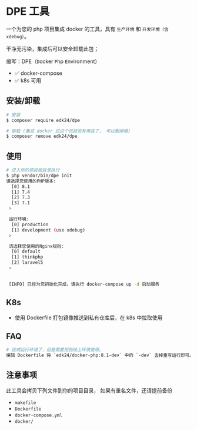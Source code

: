 # DPE 工具

一个为您的 php 项目集成 docker 的工具，具有 `生产环境` 和 `开发环境（含 xdebug）`。

干净无污染，集成后可以安全卸载此包；

缩写：DPE（`D`ocker `P`hp `E`nvironment）

- ✅ docker-compose
- ✅ k8s 可用

## 安装/卸载

```bash
# 安装
$ composer require edk24/dpe

# 卸载 (集成 docker 后这个包就没有用途了， 可以删掉哦)
$ composer remove edk24/dpe
```

## 使用

```bash
# 进入你的项目根目录执行
$ php vendor/bin/dpe init
请选择您使用的PHP版本:
  [0] 8.1
  [1] 7.4
  [2] 7.3
  [3] 7.1
 > 

 运行环境:
  [0] production
  [1] development (use xdebug)
 > 

 请选择您使用的Nginx规则:
  [0] default
  [1] thinkphp
  [2] laravel5
 > 

                                                                                                                        
 [INFO] 已经为您初始化完成，请执行 docker-compose up -d 启动服务                                                        
```

## K8s

- 使用 Dockerfile 打包镜像推送到私有仓库后，在 k8s 中拉取使用

## FAQ

```bash
# 选成运行环境了，但是需要用到线上环境使用。
编辑 Dockerfile 将 `edk24/docker-php:8.1-dev` 中的 `-dev` 去掉重写运行即可。（-dev 是开发环境，携带 xdebug 不要用在生产环境）
```

## 注意事项

此工具会拷贝下列文件到你的项目目录， 如果有重名文件，还请提前备份

- `makefile`
- `Dockerfile`
- `docker-compose.yml`
- `docker/`
